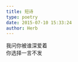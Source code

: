 ```yaml
---  
title: 短诗  
type: poetry  
date: 2015-07-10 15:33:24  
author: Herb    
---  
```

我问你被谁深爱着  
你选择一言不发